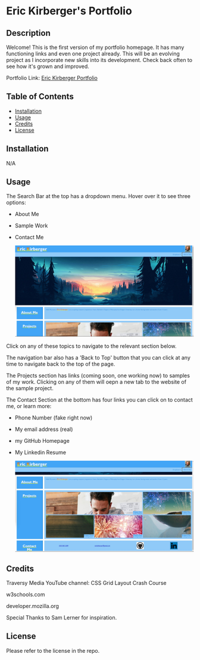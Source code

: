 # Eric Kirberger's Portfolio

## Description

Welcome!  This is the first version of my portfolio homepage.  It has many functioning links and even one project already.  This will be an evolving project as I incorporate new skills into its development.  Check back often to see how it's grown and improved.

Portfolio Link: [Eric Kirberger Portfolio](https://ekirbs.github.io/portfolio-homepage/ 'My Portfolio: Learn about my qualifications and how to contact me.')

## Table of Contents
- [Installation](#installation)
- [Usage](#usage)
- [Credits](#credits)
- [License](#license)

## Installation

N/A

## Usage

The Search Bar at the top has a dropdown menu.  Hover over it to see three options:
* About Me
* Sample Work
* Contact Me

    ![Screenshot of Navigation Bar.](./assets/images/portfolio-navbar-screenshot.jpg)

Click on any of these topics to navigate to the relevant section below.

The navigation bar also has a 'Back to Top' button that you can click at any time to navigate back to the top of the page.

The Projects section has links (coming soon, one working now) to samples of my work.  Clicking on any of them will oepn a new tab to the website of the sample project.

The Contact Section at the bottom has four links you can click on to contact me, or learn more:
* Phone Number (fake right now)
* My email address (real)
* my GitHub Homepage
* My Linkedin Resume

    ![Screenshot of Navigation Bar.](./assets/images/portfolio-contact-screenshot.jpg)

## Credits

Traversy Media YouTube channel:  CSS Grid Layout Crash Course

w3schools.com

developer.mozilla.org

Special Thanks to Sam Lerner for inspiration.

## License

Please refer to the license in the repo.